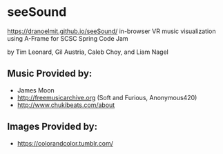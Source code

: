 # seeSound
https://dranoelmit.github.io/seeSound/
in-browser VR music visualization using A-Frame for SCSC Spring Code Jam

by Tim Leonard, Gil Austria, Caleb Choy, and Liam Nagel

## Music Provided by:
* James Moon
* http://freemusicarchive.org (Soft and Furious, Anonymous420)
* http://www.chukibeats.com/about

## Images Provided by:
* https://colorandcolor.tumblr.com/
